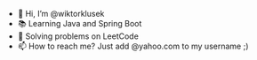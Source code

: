 - 👋 Hi, I’m @wiktorklusek
- 📚 Learning Java and Spring Boot
- 🧠 Solving problems on LeetCode
- 📫 How to reach me? Just add @yahoo.com to my username ;)

<!---
wiktorklusek/wiktorklusek is a ✨ special ✨ repository because its `README.md` (this file) appears on your GitHub profile.
You can click the Preview link to take a look at your changes.
--->
